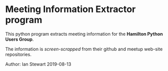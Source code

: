 # Meeting Information Extractor program

This python program extracts meeting information for the **Hamilton Python Users Group**.

The information is *screen-scrapped* from their github and meetup web-site repositories.


Author: Ian Stewart 2019-08-13

